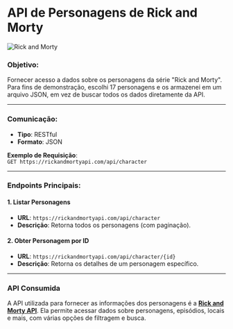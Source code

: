 # API de Personagens de Rick and Morty

![Rick and Morty](https://i.imgur.com/OgIFtCO.jpg)

### Objetivo:
Fornecer acesso a dados sobre os personagens da série "Rick and Morty". Para fins de demonstração, escolhi 17 personagens e os armazenei em um arquivo JSON, em vez de buscar todos os dados diretamente da API.

---

### Comunicação:

- **Tipo**: RESTful
- **Formato**: JSON

**Exemplo de Requisição**:  
`GET https://rickandmortyapi.com/api/character`

---

### Endpoints Principais:

#### 1. Listar Personagens
- **URL**: `https://rickandmortyapi.com/api/character`
- **Descrição**: Retorna todos os personagens (com paginação).

#### 2. Obter Personagem por ID
- **URL**: `https://rickandmortyapi.com/api/character/{id}`
- **Descrição**: Retorna os detalhes de um personagem específico.

---

### API Consumida

A API utilizada para fornecer as informações dos personagens é a **[Rick and Morty API](https://rickandmortyapi.com/)**. Ela permite acessar dados sobre personagens, episódios, locais e mais, com várias opções de filtragem e busca.
